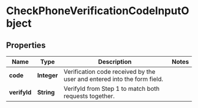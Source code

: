 
# CheckPhoneVerificationCodeInputObject

## Properties
Name | Type | Description | Notes
------------ | ------------- | ------------- | -------------
**code** | **Integer** | Verification code received by the user and entered into the form field. | 
**verifyId** | **String** | VerifyId from Step 1 to match both requests together. | 




